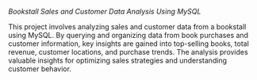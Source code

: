 *Bookstall Sales and Customer Data Analysis Using MySQL*

This project involves analyzing sales and customer data from a bookstall using MySQL. By querying and organizing data from book purchases and customer information, key insights are gained into top-selling books, total revenue, customer locations, and purchase trends. The analysis provides valuable insights for optimizing sales strategies and understanding customer behavior.
